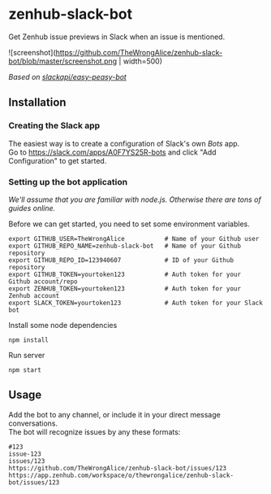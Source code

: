 # zenhub-slack-bot

Get Zenhub issue previews in Slack when an issue is mentioned.

![screenshot](https://github.com/TheWrongAlice/zenhub-slack-bot/blob/master/screenshot.png | width=500)

_Based on [slackapi/easy-peasy-bot](https://github.com/slackapi/easy-peasy-bot)_

## Installation

### Creating the Slack app
The easiest way is to create a configuration of Slack's own _Bots_ app.<br />
Go to https://slack.com/apps/A0F7YS25R-bots and click "Add Configuration" to get started.

### Setting up the bot application
_We'll assume that you are familiar with node.js. Otherwise there are tons of guides online._

Before we can get started, you need to set some environment variables.
```
export GITHUB_USER=TheWrongAlice           # Name of your Github user
export GITHUB_REPO_NAME=zenhub-slack-bot   # Name of your Github repository
export GITHUB_REPO_ID=123940607            # ID of your Github repository
export GITHUB_TOKEN=yourtoken123           # Auth token for your Github account/repo
export ZENHUB_TOKEN=yourtoken123           # Auth token for your Zenhub account
export SLACK_TOKEN=yourtoken123            # Auth token for your Slack bot
```

Install some node dependencies
```
npm install
```

Run server
```
npm start
```

## Usage

Add the bot to any channel, or include it in your direct message conversations.<br />
The bot will recognize issues by any these formats:
```
#123
issue-123
issues/123
https://github.com/TheWrongAlice/zenhub-slack-bot/issues/123
https://app.zenhub.com/workspace/o/thewrongalice/zenhub-slack-bot/issues/123
```